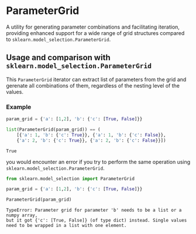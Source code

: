 # ParameterGrid
A utility for generating parameter combinations and facilitating iteration, providing enhanced support for a wide range of grid structures compared to `sklearn.model_selection.ParameterGrid`.
## Usage and comparison with `sklearn.model_selection.ParameterGrid`
This `ParameterGrid` iterator can extract list of parameters from the grid and gerenate all combinations of them, regardless of the nesting level of the values.
### Example
```python
param_grid = {'a': [1,2], 'b': {'c': [True, False]}}

list(ParameterGrid(param_grid)) == (
    [{'a': 1, 'b': {'c': True}}, {'a': 1, 'b': {'c': False}},
    {'a': 2, 'b': {'c': True}}, {'a': 2, 'b': {'c': False}}])
```
```console
True
```
you would encounter an error if you try to perform the same operation using `sklearn.model_selection.ParameterGrid`.
```python
from sklearn.model_selection import ParameterGrid

param_grid = {'a': [1,2], 'b': {'c': [True, False]}}

ParameterGrid(param_grid)
```
```console
TypeError: Parameter grid for parameter 'b' needs to be a list or a numpy array,
but it got {'c': [True, False]} (of type dict) instead. Single values need to be wrapped in a list with one element.
```
